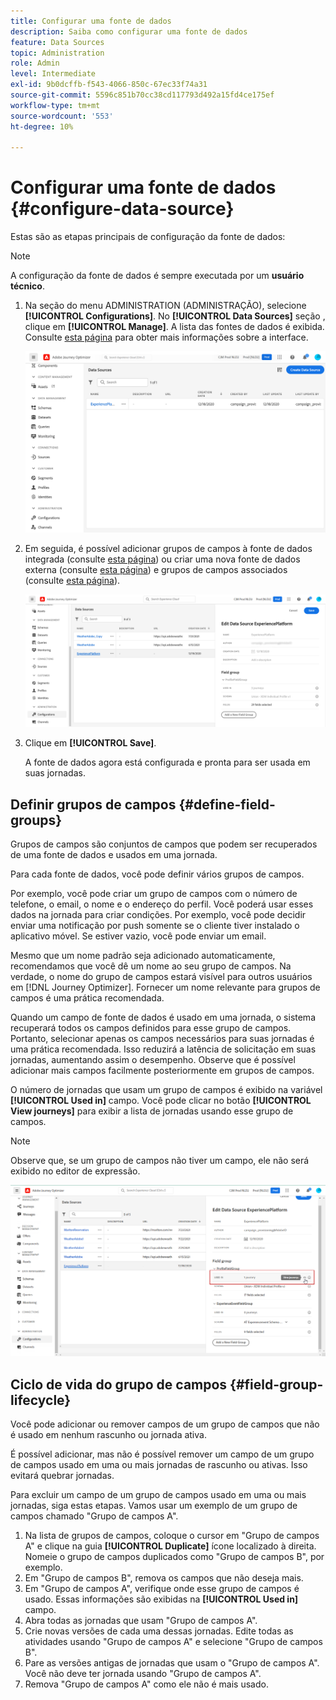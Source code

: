 ```yaml
---
title: Configurar uma fonte de dados
description: Saiba como configurar uma fonte de dados
feature: Data Sources
topic: Administration
role: Admin
level: Intermediate
exl-id: 9b0dcffb-f543-4066-850c-67ec33f74a31
source-git-commit: 5596c851b70cc38cd117793d492a15fd4ce175ef
workflow-type: tm+mt
source-wordcount: '553'
ht-degree: 10%

---
```


# Configurar uma fonte de dados {#configure-data-source}

Estas são as etapas principais de configuração da fonte de dados:

>[!NOTE]
>
>A configuração da fonte de dados é sempre executada por um **usuário técnico**.

1. Na seção do menu ADMINISTRATION (ADMINISTRAÇÃO), selecione **[!UICONTROL Configurations]**. No  **[!UICONTROL Data Sources]** seção , clique em **[!UICONTROL Manage]**. A lista das fontes de dados é exibida. Consulte [esta página](../start/user-interface.md) para obter mais informações sobre a interface.

   ![](assets/journey18.png)

1. Em seguida, é possível adicionar grupos de campos à fonte de dados integrada (consulte [esta página](../datasource/adobe-experience-platform-data-source.md)) ou criar uma nova fonte de dados externa (consulte [esta página](../datasource/external-data-sources.md)) e grupos de campos associados (consulte [esta página](../datasource/configure-data-sources.md#define-field-groups)).

   ![](assets/journey23.png)

1. Clique em **[!UICONTROL Save]**.

   A fonte de dados agora está configurada e pronta para ser usada em suas jornadas.

## Definir grupos de campos {#define-field-groups}

Grupos de campos são conjuntos de campos que podem ser recuperados de uma fonte de dados e usados em uma jornada.

Para cada fonte de dados, você pode definir vários grupos de campos.

Por exemplo, você pode criar um grupo de campos com o número de telefone, o email, o nome e o endereço do perfil. Você poderá usar esses dados na jornada para criar condições. Por exemplo, você pode decidir enviar uma notificação por push somente se o cliente tiver instalado o aplicativo móvel. Se estiver vazio, você pode enviar um email.

Mesmo que um nome padrão seja adicionado automaticamente, recomendamos que você dê um nome ao seu grupo de campos. Na verdade, o nome do grupo de campos estará visível para outros usuários em [!DNL Journey Optimizer]. Fornecer um nome relevante para grupos de campos é uma prática recomendada.

Quando um campo de fonte de dados é usado em uma jornada, o sistema recuperará todos os campos definidos para esse grupo de campos. Portanto, selecionar apenas os campos necessários para suas jornadas é uma prática recomendada. Isso reduzirá a latência de solicitação em suas jornadas, aumentando assim o desempenho. Observe que é possível adicionar mais campos facilmente posteriormente em grupos de campos.

O número de jornadas que usam um grupo de campos é exibido na variável **[!UICONTROL Used in]** campo. Você pode clicar no botão **[!UICONTROL View journeys]** para exibir a lista de jornadas usando esse grupo de campos.

>[!NOTE]
>
>Observe que, se um grupo de campos não tiver um campo, ele não será exibido no editor de expressão.

![](assets/journey3bis.png)

## Ciclo de vida do grupo de campos {#field-group-lifecycle}

Você pode adicionar ou remover campos de um grupo de campos que não é usado em nenhum rascunho ou jornada ativa.

É possível adicionar, mas não é possível remover um campo de um grupo de campos usado em uma ou mais jornadas de rascunho ou ativas. Isso evitará quebrar jornadas.

Para excluir um campo de um grupo de campos usado em uma ou mais jornadas, siga estas etapas. Vamos usar um exemplo de um grupo de campos chamado &quot;Grupo de campos A&quot;.

1. Na lista de grupos de campos, coloque o cursor em &quot;Grupo de campos A&quot; e clique na guia **[!UICONTROL Duplicate]** ícone localizado à direita. Nomeie o grupo de campos duplicados como &quot;Grupo de campos B&quot;, por exemplo.
1. Em &quot;Grupo de campos B&quot;, remova os campos que não deseja mais.
1. Em &quot;Grupo de campos A&quot;, verifique onde esse grupo de campos é usado. Essas informações são exibidas na **[!UICONTROL Used in]** campo.
1. Abra todas as jornadas que usam &quot;Grupo de campos A&quot;.
1. Crie novas versões de cada uma dessas jornadas. Edite todas as atividades usando &quot;Grupo de campos A&quot; e selecione &quot;Grupo de campos B&quot;.
1. Pare as versões antigas de jornadas que usam o &quot;Grupo de campos A&quot;. Você não deve ter jornada usando &quot;Grupo de campos A&quot;.
1. Remova &quot;Grupo de campos A&quot; como ele não é mais usado.
